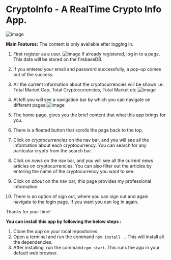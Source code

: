 # CryptoInfo - A RealTime Crypto Info App.
![image](https://github.com/krnkrXD/cryptoinfo/assets/124873800/1d527a0b-9a4d-4709-b21a-060dc51ec226)

**Main Features:**
The content is only available after logging in.
1. First register as a user.
   ![image](https://github.com/krnkrXD/cryptoinfo/assets/124873800/5f73899f-98b8-488b-b0a4-bd80288587ee)
   If already registered, log in to a page.
   This data will be stored on the firebaseDB.
3. If you entered your email and password successfully, a pop-up comes out of the success.
4. All the current information about the cryptocurrencies will be shown i.e. Total Market Cap, Total Cryptocurrencies, Total Market etc.![image](https://github.com/krnkrXD/cryptoinfo/assets/124873800/f06456a5-c595-46cf-bf2a-5f997f68d47f)
5. At left you will see a navigation bar by which you can navigate on different pages.![image](https://github.com/krnkrXD/cryptoinfo/assets/124873800/82c948dc-e28f-4acd-89b2-bb7f9bc10777)

6. The home page, gives you the brief content that what this app brings for you.
7. There is a floated button that scrolls the page back to the top.
8. Click on _cryptocurrencies_ on the nav bar, and you will see all the information about each cryptocurrency. You can search for any particular crypto from the search bar.
9. Click on _news_ on the nav bar, and you will see all the current news articles on cryptocurrencies. You can also filter out the articles by entering the name of the cryptocurrency you want to see.
10. Click on _about_ on the nav bar, this page provides my professional information.
11. There is an option of sign out, where you can sign out and again navigate to the login page. If you want you can log in again.

Thanks for your time!

**You can install this app by following the below steps :**
1. Clone the app on your local repositories.
2. Open a terminal and run the command `npm install .`. This will install all the dependencies.
3. After installing, run the command `npm start`. This runs the app in your default web browser.
